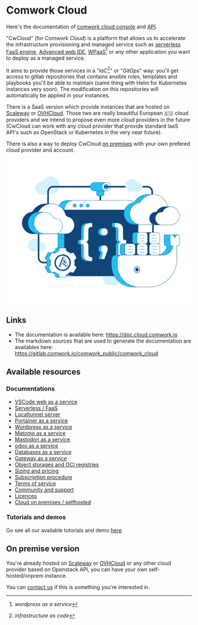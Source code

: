 # Comwork Cloud

Here's the documentation of [comwork cloud console](https://cloud.comwork.io) and [API](https://cloud-api.comwork.io).

"CwCloud" (for _Comwork Cloud_) is a platform that allows us to accelerate the infrastructure provisioning and managed service such as [serverless FaaS engine](./serverless.md), [Advanced web IDE](./code.md), [WPaaS[^1]](./wpaas.md) or any other application you want to deploy as a managed service.

It aims to provide those services in a "_IaC_[^2]" or "_GitOps_" way: you'll get access to gitlab repositories that contains ansible roles, templates and playbooks you'll be able to maintain (same thing with Helm for Kubernetes instances very soon). The modification on this repositories will automatically be applied in your instances.

There is a SaaS version which provide instances that are hosted on [Scaleway](https://www.scaleway.com) or [OVHCloud](https://www.ovhcloud.com). Those two are really beautiful European 🇪🇺 cloud providers and we intend to propose even more cloud providers in the future (CwCloud can work with any cloud provider that provide standard IaaS API's such as OpenStack or Kubernetes in the very near future).

There is also a way to deploy CwCloud [on premises](./tutorials/onprem.md) with your own prefered cloud provider and account.

![cloud_bg](./img/cloud_bg.png)

[^1]: _wordpress as a service_
[^2]: _infrastructure as code_

## Links

* The documentation is available here: https://doc.cloud.comwork.io
* The markdown sources that are used to generate the documentation are availables here: https://gitlab.comwork.io/comwork_public/comwork_cloud

## Available resources

### Documentations

* [VSCode web as a service](./code.md)
* [Serverless / FaaS](./serverless.md)
* [Localtunnel server](./localtunnel.md)
* [Portainer as a service](./portainer.md)
* [Wordpress as a service](./wpaas.md)
* [Matomo as a service](./matomo.md)
* [Mastodon as a service](./mastodon.md)
* [odoo as a service](./odoo.md)
* [Databases as a service](./dbaas.md)
* [Gateway as a service](./vps.md)
* [Object storages and OCI registries](./storage.md)
* [Sizing and pricing](./sizing_pricing.md)
* [Subscription procedure](./subscription.md)
* [Terms of service](./terms.md)
* [Community and support](./community.md)
* [Licences](./licences.md)
* [Cloud on premises / selfhosted](./onprem.md)

### Tutorials and demos

Go see all our available tutorials and demo [here](./tutorials/README.md)

## On premise version

You're already hosted on [Scaleway](https://www.scaleway.com) or [OVHCloud](https://www.ovhcloud.com) or any other cloud provider based on Openstack API, you can have your own self-hosted/onprem instance.

You can [contact us](./subscription.md) if this is something you're interested in.
